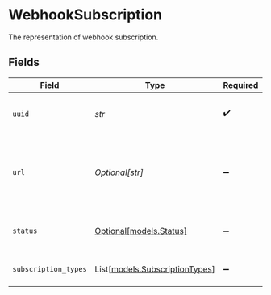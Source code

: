# WebhookSubscription

The representation of webhook subscription.


## Fields

| Field                                                            | Type                                                             | Required                                                         | Description                                                      |
| ---------------------------------------------------------------- | ---------------------------------------------------------------- | ---------------------------------------------------------------- | ---------------------------------------------------------------- |
| `uuid`                                                           | *str*                                                            | :heavy_check_mark:                                               | The UUID of the webhook subscription.                            |
| `url`                                                            | *Optional[str]*                                                  | :heavy_minus_sign:                                               | The webhook subscriber URL. Updates will be POSTed to this URL.  |
| `status`                                                         | [Optional[models.Status]](../models/status.md)                   | :heavy_minus_sign:                                               | The status of the webhook subscription.                          |
| `subscription_types`                                             | List[[models.SubscriptionTypes](../models/subscriptiontypes.md)] | :heavy_minus_sign:                                               | Receive updates for these types.                                 |